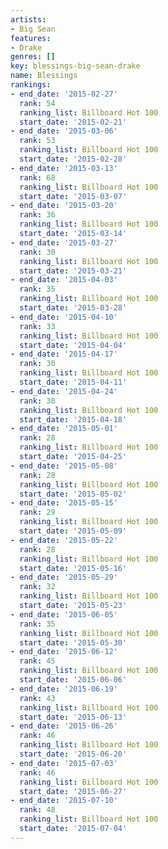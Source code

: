 ```yaml
---
artists:
- Big Sean
features:
- Drake
genres: []
key: blessings-big-sean-drake
name: Blessings
rankings:
- end_date: '2015-02-27'
  rank: 54
  ranking_list: Billboard Hot 100
  start_date: '2015-02-21'
- end_date: '2015-03-06'
  rank: 53
  ranking_list: Billboard Hot 100
  start_date: '2015-02-28'
- end_date: '2015-03-13'
  rank: 68
  ranking_list: Billboard Hot 100
  start_date: '2015-03-07'
- end_date: '2015-03-20'
  rank: 36
  ranking_list: Billboard Hot 100
  start_date: '2015-03-14'
- end_date: '2015-03-27'
  rank: 30
  ranking_list: Billboard Hot 100
  start_date: '2015-03-21'
- end_date: '2015-04-03'
  rank: 35
  ranking_list: Billboard Hot 100
  start_date: '2015-03-28'
- end_date: '2015-04-10'
  rank: 33
  ranking_list: Billboard Hot 100
  start_date: '2015-04-04'
- end_date: '2015-04-17'
  rank: 30
  ranking_list: Billboard Hot 100
  start_date: '2015-04-11'
- end_date: '2015-04-24'
  rank: 30
  ranking_list: Billboard Hot 100
  start_date: '2015-04-18'
- end_date: '2015-05-01'
  rank: 28
  ranking_list: Billboard Hot 100
  start_date: '2015-04-25'
- end_date: '2015-05-08'
  rank: 28
  ranking_list: Billboard Hot 100
  start_date: '2015-05-02'
- end_date: '2015-05-15'
  rank: 29
  ranking_list: Billboard Hot 100
  start_date: '2015-05-09'
- end_date: '2015-05-22'
  rank: 28
  ranking_list: Billboard Hot 100
  start_date: '2015-05-16'
- end_date: '2015-05-29'
  rank: 32
  ranking_list: Billboard Hot 100
  start_date: '2015-05-23'
- end_date: '2015-06-05'
  rank: 35
  ranking_list: Billboard Hot 100
  start_date: '2015-05-30'
- end_date: '2015-06-12'
  rank: 45
  ranking_list: Billboard Hot 100
  start_date: '2015-06-06'
- end_date: '2015-06-19'
  rank: 43
  ranking_list: Billboard Hot 100
  start_date: '2015-06-13'
- end_date: '2015-06-26'
  rank: 46
  ranking_list: Billboard Hot 100
  start_date: '2015-06-20'
- end_date: '2015-07-03'
  rank: 46
  ranking_list: Billboard Hot 100
  start_date: '2015-06-27'
- end_date: '2015-07-10'
  rank: 48
  ranking_list: Billboard Hot 100
  start_date: '2015-07-04'
---
```


